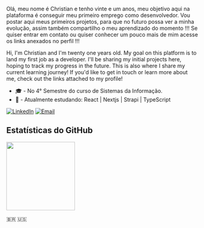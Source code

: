 Olá, meu nome é Christian e tenho vinte e um anos, meu objetivo aqui na plataforma é conseguir meu primeiro emprego como desenvolvedor. Vou postar aqui meus primeiros projetos, para que no futuro possa ver a minha evolução, assim também compartilho o meu aprendizado do momento !!! Se quiser entrar em contato ou quiser conhecer um pouco mais de mim acesse os links anexados no perfil !!!

Hi, I'm Christian and I'm twenty one years old. My goal on this platform is to land my first job as a developer. I'll be sharing my initial projects here, hoping to track my progress in the future. This is also where I share my current learning journey! If you'd like to get in touch or learn more about me, check out the links attached to my profile!

- 🎓 - No 4° Semestre do curso de Sistemas da Informação.
- 📖 - Atualmente estudando: React | Nextjs | Strapi | TypeScript


[![LinkedIn](https://img.shields.io/badge/LinkedIn-5387a828a?style=flat&logo=linkedin&logoColor=white)](https://www.linkedin.com/in/christian-acacio/)
[![Email](https://img.shields.io/badge/Email-D14836?style=flat&logo=gmail&logoColor=white)](mailto:christian4nasc@gmail.com)

## Estatísticas do GitHub
<div>
  <a href="https://github.com/ChristianAcacio">
    <img height="180em" src="https://github-readme-stats.vercel.app/api/top-langs/?username=ChristianAcacio&layout=compact&langs_count=16&theme=onedark"/>
  </a>
</div>

🇧🇷 🇺🇸

